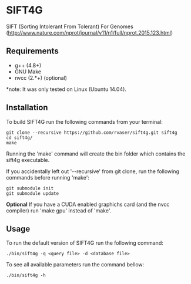 # SIFT4G

SIFT (Sorting Intolerant From Tolerant) For Genomes (http://www.nature.com/nprot/journal/v11/n1/full/nprot.2015.123.html)

## Requirements
- g++ (4.8+)
- GNU Make
- nvcc (2.\*+) (optional)

\*note: It was only tested on Linux (Ubuntu 14.04).

## Installation

To build SIFT4G run the following commands from your terminal:

    git clone --recursive https://github.com/rvaser/sift4g.git sift4g
    cd sift4g/
    make

Running the 'make' command will create the bin folder which contains the sift4g executable.

If you accidentally left out '--recursive' from git clone, run the following commands before running 'make':

    git submodule init
    git submodule update

**Optional** If you have a CUDA enabled graphichs card (and the nvcc compiler) run 'make gpu' instead of 'make'.

## Usage

To run the default version of SIFT4G run the following command:

    ./bin/sift4g -q <query file> -d <database file>

To see all available parameters run the command bellow:

    ./bin/sift4g -h
